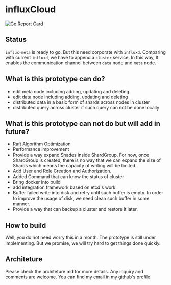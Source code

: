 # influxCloud

[![Go Report Card](https://goreportcard.com/badge/github.com/zhexuany/influxcloud)](https://goreportcard.com/report/github.com/zhexuany/influxcloud)


## Status
`influx-meta` is ready to go. But this need corporate with `influxd`. Comparing with current `influxd`, we have to append a `cluster` service. In this way,
It enables the communication channel between `data` node and `meta` node.

## What is this prototype can do? 
- edit meta node including adding, updating and deleting 
- edit data node including adding, updating and deleting
- distributed data in a basic form of shards across nodes in cluster 
- distributed query across cluster if such query can not be done locally

## What is this prototype can not do but will add in future?
- Raft Algorithm Optimization
- Performance improvement
- Provide a way expand Shades inside ShardGroup. For now, once ShardGroup is created, there is no way that we can expand the size of Shards which means the capacity of writing will be limited.
- Add User and Role Creation and Authorization.
- Added Command that can know the status of cluster
- Bring docker into build
- add integration framework based on etcd's work.
- Buffer failed write into disk and retry until such buffer is empty. In order to improve the usage of disk, we need clean such buffer in some manner.
- Provide a way that can backup a cluster and restore it later.

## How to build
Well, you do not need worry this in a month. The prototype is still under implementing. But we promise, we will try hard to get things done quickly.

## Architeture
Please check the architeture.md for more details. Any inquiry and comments are welcome. You can find my email in my github's profile.
